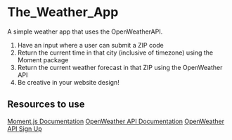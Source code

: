 # The_Weather_App

A simple weather app that uses the OpenWeatherAPI.

1. Have an input where a user can submit a ZIP code
2. Return the current time in that city (inclusive of timezone) using the Moment package
3. Return the current weather forecast in that ZIP using the OpenWeather API
4. Be creative in your website design!

## Resources to use

[Moment.js Documentation](https://momentjs.com/docs/)
[OpenWeather API Documentation](https://openweathermap.org/current)
[OpenWeather API Sign Up](https://openweathermap.org/appid)
